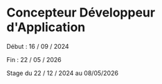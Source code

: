 # Concepteur Développeur d'Application

Début : 16 / 09 / 2024

Fin : 22 / 05 / 2026

Stage du 22 / 12 / 2024 au 08/05/2026
